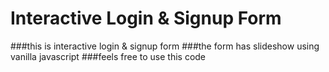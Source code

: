 # Interactive Login & Signup Form

###this is interactive login & signup form 
###the form has slideshow using vanilla javascript
###feels free to use this code
